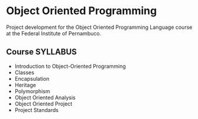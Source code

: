 # Object Oriented Programming
Project development for the Object Oriented Programming Language course at the Federal Institute of Pernambuco.

## Course SYLLABUS

- Introduction to Object-Oriented Programming
- Classes
- Encapsulation
- Heritage
- Polymorphism
- Object Oriented Analysis
- Object Oriented Project
- Project Standards
